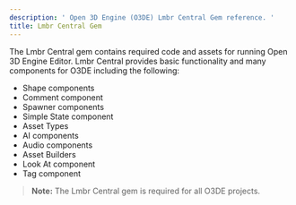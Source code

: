 ```yaml
---
description: ' Open 3D Engine (O3DE) Lmbr Central Gem reference. '
title: Lmbr Central Gem
---
```


The Lmbr Central gem contains required code and assets for running Open 3D Engine Editor. Lmbr Central provides basic functionality and many components for O3DE including the following:

* Shape components
* Comment component
* Spawner components
* Simple State component
* Asset Types
* AI components
* Audio components
* Asset Builders
* Look At component
* Tag component

> **Note:** The Lmbr Central gem is required for all O3DE projects.
